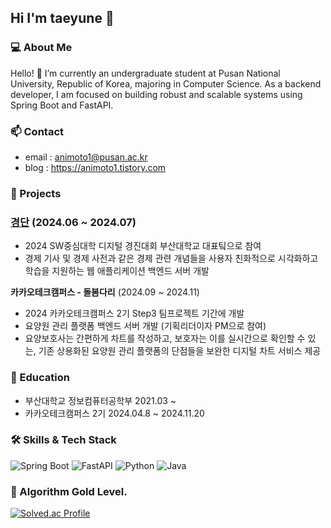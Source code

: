 ## Hi I'm taeyune 👋

### 💻 About Me
Hello! 👋
I’m currently an undergraduate student at Pusan National University, Republic of Korea, majoring in Computer Science.
As a backend developer, I am focused on building robust and scalable systems using Spring Boot and FastAPI.

### 📫 Contact
- email : animoto1@pusan.ac.kr
- blog : https://animoto1.tistory.com

### 🚀 Projects 
### [경단](https://animoto1.tistory.com/entry/%EA%B2%BD%EB%8B%A8%EA%B2%BD%EC%A0%9C-%EB%8B%A8%EC%88%9C%ED%95%98%EA%B2%8C-%ED%94%84%EB%A1%9C%EC%A0%9D%ED%8A%B8-SW%EC%A4%91%EC%8B%AC%EB%8C%80%ED%95%99-%EB%94%94%EC%A7%80%ED%84%B8-%EA%B2%BD%EC%A7%84%EB%8C%80%ED%9A%8C-%ED%9A%8C%EA%B3%A0) (2024.06 ~ 2024.07)
- 2024 SW중심대학 디지털 경진대회 부산대학교 대표팈으로 참여 
- 경제 기사 및 경제 사전과 같은 경제 관련 개념들을 사용자 친화적으로 시각화하고 학습을 지원하는 웹 애플리케이션 백엔드 서버 개발 

**카카오테크캠퍼스 - 돌봄다리** (2024.09 ~ 2024.11)
- 2024 카카오테크캠퍼스 2기 Step3 팀프로젝트 기간에 개발 
- 요양원 관리 플랫폼 백엔드 서버 개발 (기획리더이자 PM으로 참여) 
- 요양보호사는 간편하게 차트를 작성하고, 보호자는 이를 실시간으로 확인할 수 있는, 기존 상용화된 요양원 관리 플랫폼의 단점들을 보완한 디지털 차트 서비스 제공  

### 🏫 Education
- 부산대학교 정보컴퓨터공학부 2021.03 ~ 
- 카카오테크캠퍼스 2기 2024.04.8 ~ 2024.11.20

### 🛠️ Skills & Tech Stack
![Spring Boot](https://img.shields.io/badge/Spring%20Boot-6DB33F?style=flat&logo=spring-boot&logoColor=white)
![FastAPI](https://img.shields.io/badge/FastAPI-009688?style=flat&logo=fastapi&logoColor=white)
![Python](https://img.shields.io/badge/Python-3776AB?style=flat&logo=python&logoColor=white)
![Java](https://img.shields.io/badge/Java-007396?style=flat&logo=java&logoColor=white)


### 🏅 Algorithm Gold Level. 
[![Solved.ac Profile](http://mazassumnida.wtf/api/v2/generate_badge?boj=animoto1)](https://solved.ac/animoto1/)  


<!--
**pykido/pykido** is a ✨ _special_ ✨ repository because its `README.md` (this file) appears on your GitHub profile.

Here are some ideas to get you started:

- 🔭 I’m currently working on ...
- 🌱 I’m currently learning ...
- 👯 I’m looking to collaborate on ...
- 🤔 I’m looking for help with ...
- 💬 Ask me about ...
- 📫 How to reach me: ...
- 😄 Pronouns: ...
- ⚡ Fun fact: ...
-->
